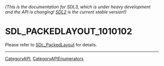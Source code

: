 ###### (This is the documentation for SDL3, which is under heavy development and the API is changing! [SDL2](https://wiki.libsdl.org/SDL2/) is the current stable version!)
# SDL_PACKEDLAYOUT_1010102

Please refer to [SDL_PackedLayout](SDL_PackedLayout) for details.

----
[CategoryAPI](CategoryAPI), [CategoryAPIEnumerators](CategoryAPIEnumerators)

